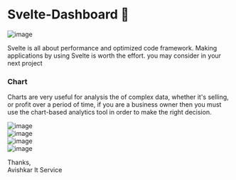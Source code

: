 # Svelte-Dashboard 🚀

![image](https://github.com/Avishkar-IT-Services/Svelte-Dashboard/assets/137886016/fd16739a-52cf-48b2-893f-ac18bdedbb57)

Svelte is all about performance and optimized code framework. Making applications by using Svelte is worth the effort. you may consider in your next project

### Chart
Charts are very useful for analysis the of complex data, whether it's selling, or profit over a period of time,   if you are a business owner then you must use the chart-based analytics tool in order to make the right decision.

![image](https://github.com/Avishkar-IT-Services/Svelte-Dashboard/assets/137886016/6096b3d7-2de3-40d1-b2ea-93b359fd44f6)
<br>
![image](https://github.com/Avishkar-IT-Services/Svelte-Dashboard/assets/137886016/6cc3ae22-651f-4e22-b637-012f1e14d780)
<br>
![image](https://github.com/Avishkar-IT-Services/Svelte-Dashboard/assets/137886016/2c885e6f-155c-42ce-9a9b-f4a0f876fb09)
<br>
![image](https://github.com/Avishkar-IT-Services/Svelte-Dashboard/assets/137886016/402b9739-cc12-4e58-8d48-ad7e9f14facf)

Thanks,<br>
Avishkar It Service

